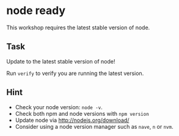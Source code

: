 # node ready

This workshop requires the latest stable version of node.

## Task

Update to the latest stable version of node!

Run `verify` to verify you are running the latest version.

## Hint

* Check your node version: `node -v`.
* Check both npm and node versions with `npm version`
* Update node via http://nodejs.org/download/
* Consider using a node version manager such as `nave`, `n` or `nvm`.
